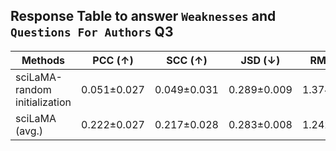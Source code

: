 ## Response Table to answer `Weaknesses` and `Questions For Authors` Q3
|Methods| PCC (↑) | SCC (↑) | JSD (↓) | RMSE (↓) |
| ------------- | ------------- | ------------- | ------------- | ------------- | 
| sciLaMA-random initialization| 0.051±0.027 | 0.049±0.031 | 0.289±0.009 | 1.374±0.020 |
| sciLaMA (avg.)	|0.222±0.027|	0.217±0.028	|0.283±0.008|	1.242±0.022


